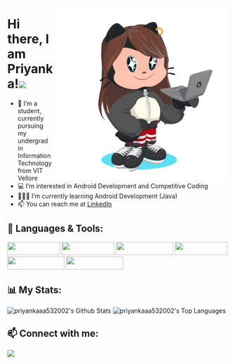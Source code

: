 <p align="right">
  <img src = "https://github.com/priyankaaa532002/ExpRepo/blob/master/1sttrial/priyanka-github.png" width = "400" height = "400" align = "right">
  </p>
  
# Hi there, I am Priyanka!<img src="https://raw.githubusercontent.com/MartinHeinz/MartinHeinz/master/wave.gif" width="30px">


- 🌱 I’m a student, currently pursuing my undergrad in Information Technology from VIT Vellore
- :computer: I’m interested in Android Development and Competitive Coding
- 👩🏻‍💻 I’m currently learning Android Development (Java)
- 📫 You can reach me at [LinkedIn](https://www.linkedin.com/in/priyanka-chowdhury-532002/) 

## 🚀 Languages & Tools:

<img src ="https://img.shields.io/badge/Code-Java-informational?style=flat&logo=Java&logoColor=white&color=4AB197" width = "120" height = "30"> <img src ="https://img.shields.io/badge/Code-C++-informational?style=flat&logo=C&logoColor=white&color=4AB197" width = "120" height = "30">
<img src ="https://img.shields.io/badge/Tools-AdobeXD-informational?style=flat&logo=Adobe-XD&logoColor=white&color=4AB197" width = "130" height = "30">
<img src ="https://img.shields.io/badge/Code-MySQL-informational?style=flat&logo=MySQL&logoColor=white&color=4AB197" width = "120" height = "30">
<img src ="https://img.shields.io/badge/Code-Android-informational?style=flat&logo=Android&logoColor=white&color=4AB197" width = "130" height = "30">
<img src ="https://img.shields.io/badge/Code-GitHub-informational?style=flat&logo=Git&logoColor=white&color=4AB197" width = "130" height = "30">

## 📊 My Stats:

<img alt="priyankaaa532002's Github Stats" src="https://github-readme-stats.vercel.app/api?username=priyankaaa532002&show_icons=true&count_private=true&theme=react&hide_border=true&bg_color=0D1117" />

<img alt="priyankaaa532002's Top Languages" src="https://github-readme-stats.vercel.app/api/top-langs/?username=priyankaaa532002&langs_count=8&count_private=true&layout=compact&theme=react&hide_border=true&bg_color=0D1117" />

## 📫 Connect with me:

<a href = "https://www.linkedin.com/in/priyanka-chowdhury-532002/"><img src="https://img.icons8.com/fluent/48/000000/linkedin.png"/></a>


